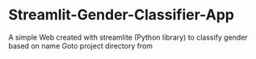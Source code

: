 # Streamlit-Gender-Classifier-App
A simple Web created with streamlite (Python library) to classify gender based on name
Goto project directory from
